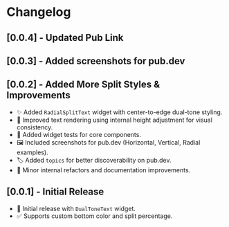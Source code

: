# Changelog

## [0.0.4] - Updated Pub Link

## [0.0.3] - Added screenshots for pub.dev

## [0.0.2] - Added More Split Styles & Improvements

- ✨ Added `RadialSplitText` widget with center-to-edge dual-tone styling.
- 🧩 Improved text rendering using internal height adjustment for visual consistency.
- 🧪 Added widget tests for core components.
- 🖼️ Included screenshots for pub.dev (Horizontal, Vertical, Radial examples).
- 🏷️ Added `topics` for better discoverability on pub.dev.
- 🧹 Minor internal refactors and documentation improvements.

## [0.0.1] - Initial Release

- 🎉 Initial release with `DualToneText` widget.
- ✅ Supports custom bottom color and split percentage.
